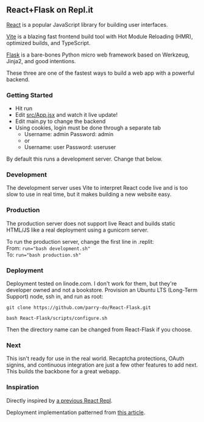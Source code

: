 ## React+Flask on Repl.it

[React](https://reactjs.org/) is a popular JavaScript library for building user interfaces.

[Vite](https://vitejs.dev/) is a blazing fast frontend build tool with Hot Module Reloading (HMR), optimized builds, and TypeScript.

[Flask](https://flask.palletsprojects.com/) is a bare-bones Python micro web framework based on Werkzeug, Jinja2, and good intentions.

These three are one of the fastest ways to build a web app with a powerful backend.

### Getting Started
- Hit run
- Edit [src/App.jsx](#src/App.jsx) and watch it live update!
- Edit main.py to change the backend
- Using cookies, login must be done through a separate tab
  - Username: admin Password: admin
  - or
  - Username: user  Password: useruser

By default this runs a development server. Change that below.

### Development
The development server uses Vite to interpret React code live and is too slow to use in real time, but it makes building a new website easy.

### Production
The production server does not support live React and builds static HTML/JS like a real deployment using a gunicorn server.

To run the production server, change the first line in .replit:<br>
From: `run="bash development.sh"`  
To: `run="bash production.sh"`

### Deployment
Deployment tested on linode.com. I don't work for them, but they're developer owned and not a bookstore. Provision an Ubuntu LTS (Long-Term Support) node, ssh in, and run as root:

`git clone https://github.com/parry-do/React-Flask.git`

`bash React-Flask/scripts/configure.sh`

Then the directory name can be changed from React-Flask if you choose.

### Next
This isn't ready for use in the real world. Recaptcha protections, OAuth signins, and continuous integration are just a few other features to add next. This builds the backbone for a great webapp.

### Inspiration

Directly inspired by [a previous React Repl](https://replit.com/@replit/Reactjs).

Deployment implementation patterned from [this article](https://www.digitalocean.com/community/tutorials/how-to-set-up-flask-with-mongodb-and-docker).
